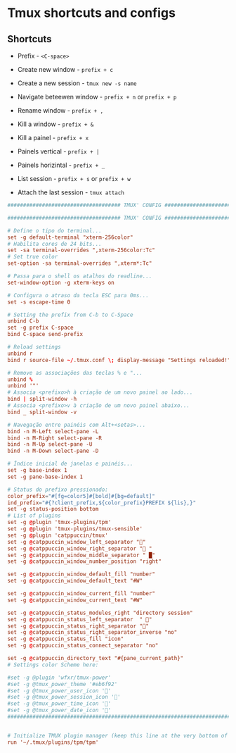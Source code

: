 # Tmux shortcuts and configs

## Shortcuts

- Prefix - `<C-space>`

- Create new window - `prefix + c`

- Create a new session - `tmux new -s name`

- Navigate beteewen window - `prefix + n` or `prefix + p`

- Rename window - `prefix + ,`

- Kill a window - `prefix + &`

- Kill a painel - `prefix + x`

- Painels vertical - `prefix + |`

- Painels horizintal - `prefix + _`

- List session - `prefix + s` or `prefix + w`

- Attach the last session - `tmux attach`

```.tmux.conf
#################################### TMUX' CONFIG ############################

#################################### TMUX' CONFIG ############################

# Define o tipo do terminal...
set -g default-terminal "xterm-256color"
# Habilita cores de 24 bits...
set -sa terminal-overrides ",xterm-256color:Tc"
# Set true color
set-option -sa terminal-overrides ",xterm*:Tc"

# Passa para o shell os atalhos do readline... 
set-window-option -g xterm-keys on

# Configura o atraso da tecla ESC para 0ms... 
set -s escape-time 0

# Setting the prefix from C-b to C-Space
unbind C-b
set -g prefix C-space
bind C-space send-prefix

# Reload settings
unbind r
bind r source-file ~/.tmux.conf \; display-message "Settings reloaded!"

# Remove as associações das teclas % e "...
unbind %
unbind '"'
# Associa <prefixo>h à criação de um novo painel ao lado...
bind | split-window -h
# Associa <prefixo>v à criação de um novo painel abaixo...
bind _ split-window -v

# Navegação entre painéis com Alt+<setas>...
bind -n M-Left select-pane -L
bind -n M-Right select-pane -R
bind -n M-Up select-pane -U
bind -n M-Down select-pane -D

# Índice inicial de janelas e painéis...
set -g base-index 1
set -g pane-base-index 1

# Status do prefixo pressionado:
color_prefix="#[fg=color5]#[bold]#[bg=default]"
ind_prefix="#{?client_prefix,${color_prefix}PREFIX ${lis},}"
set -g status-position bottom
# List of plugins
set -g @plugin 'tmux-plugins/tpm'
set -g @plugin 'tmux-plugins/tmux-sensible'
set -g @plugin 'catppuccin/tmux'
set -g @catppuccin_window_left_separator ""
set -g @catppuccin_window_right_separator " "
set -g @catppuccin_window_middle_separator " █"
set -g @catppuccin_window_number_position "right"

set -g @catppuccin_window_default_fill "number"
set -g @catppuccin_window_default_text "#W"

set -g @catppuccin_window_current_fill "number"
set -g @catppuccin_window_current_text "#W"

set -g @catppuccin_status_modules_right "directory session"
set -g @catppuccin_status_left_separator  " "
set -g @catppuccin_status_right_separator ""
set -g @catppuccin_status_right_separator_inverse "no"
set -g @catppuccin_status_fill "icon"
set -g @catppuccin_status_connect_separator "no"

set -g @catppuccin_directory_text "#{pane_current_path}"
# Settings color Scheme here:

#set -g @plugin 'wfxr/tmux-power'
#set -g @tmux_power_theme '#eb6f92'
#set -g @tmux_power_user_icon '󰣇'
#set -g @tmux_power_session_icon '󱃢'
#set -g @tmux_power_time_icon '󱇼'
#set -g @tmux_power_date_icon '󰃲'
#############################################################################


# Initialize TMUX plugin manager (keep this line at the very bottom of tmux.conf)
run '~/.tmux/plugins/tpm/tpm'


```
